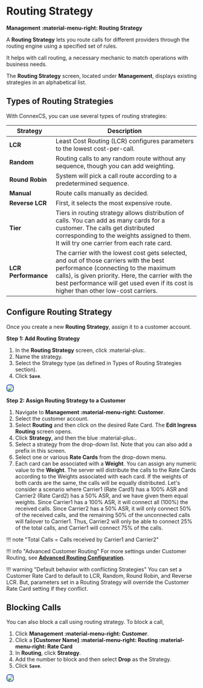 # Routing Strategy

**Management :material-menu-right: Routing Strategy**

A **Routing Strategy** lets you route calls for different providers through the routing engine using a specified set of rules.

It helps with call routing, a necessary mechanic to match operations with business needs.

The **Routing Strategy** screen, located under **Management**, displays existing strategies in an alphabetical list.

## Types of Routing Strategies

With ConnexCS, you can use several types of routing strategies:

| Strategy  | Description|
|----------|-------------|
| **LCR** |    Least Cost Routing (LCR) configures parameters to the lowest cost-per-call. |
| **Random** |    Routing calls to any random route without any sequence, though you can add weighting. |
| **Round Robin** |    System will pick a call route according to a predetermined sequence. |
| **Manual** |    Route calls manually as decided.|
| **Reverse LCR** |   First, it selects the most expensive route. |
| **Tier** |    Tiers in routing strategy allows distribution of calls. You can add as many cards for a customer. The calls get distributed corresponding to the weights assigned to them. It will try one carrier from each rate card.|
|**LCR Performance**|  The carrier with the lowest cost gets selected, and out of those carriers with the best performance (connecting to the maximum calls), is given priority. Here, the carrier with the best performance will get used even if its cost is higher than other low-cost carriers.|

## Configure Routing Strategy

Once you create a new **Routing Strategy**, assign it to a customer account.

**Step 1: Add Routing Strategy**

1. In the **Routing Strategy** screen, click :material-plus:.
2. Name the strategy.
3. Select the Strategy type (as defined in Types of Routing Strategies section).
4. Click **`Save`**.

<img src= "/misc/img/weights.jpg" style="border: 2px solid #4472C4; border-radius: 8px;">

**Step 2: Assign Routing Strategy to a Customer**

1. Navigate to **Management :material-menu-right: Customer**.
2. Select the customer account.
3. Select **Routing** and then click on the desired Rate Card. The **Edit Ingress Routing** screen opens.
4. Click **Strategy**, and then the blue :material-plus:.
5. Select a strategy from the drop-down list. Note that you can also add a prefix in this screen.
6. Select one or various **Rate Cards** from the drop-down menu.
7. Each card can be associated with a **Weight**. You can assign any numeric value to the **Weight**. The server will distribute the calls to the Rate Cards according to the Weights associated with each card. If the weights of both cards are the same, the calls will be equally distributed. Let's consider a scenario where Carrier1 (Rate Card1) has a 100% ASR and Carrier2 (Rate Card2) has a 50% ASR, and we have given them equal weights. Since Carrier1 has a 100% ASR, it will connect all (100%) the received calls. Since Carrier2 has a 50% ASR, it will only connect 50% of the received calls, and the remaining 50% of the unconnected calls will failover to Carrier1. Thus, Carrier2 will only be able to connect 25% of the total calls, and Carrier1 will connect 75% of the calls.

!!! note "Total Calls = Calls received by Carrier1 and Carrier2"

!!! info "Advanced Customer Routing"
    For more settings under Customer Routing, see [**Advanced Routing Configuration**](https://staging--connexcs-docs.netlify.app/customer/routing/#advanced-routing-configuration).

!!! warning "Default behavior with conflicting Strategies"
    You can set a Customer Rate Card to default to LCR, Random, Round Robin, and Reverse LCR. But, parameters set in a Routing Strategy will override the Customer Rate Card setting if they conflict.

## Blocking Calls

You can also block a call using routing strategy. To block a call,

1. Click **Management :material-menu-right: Customer**.
2. Click a **[Customer Name] :material-menu-right: Routing :material-menu-right: Rate Card**
3. In **Routing**, click **Strategy**.
4. Add the number to block and then select **Drop** as the Strategy.
5. Click **`Save`**.

<img src= "/misc/img/routingdrop.png" style="border: 2px solid #4472C4; border-radius: 8px;">